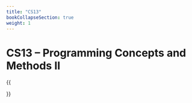```yaml
---
title: "CS13"
bookCollapseSection: true
weight: 1
---
```


# CS13 – Programming Concepts and Methods II

{{<section>}}

